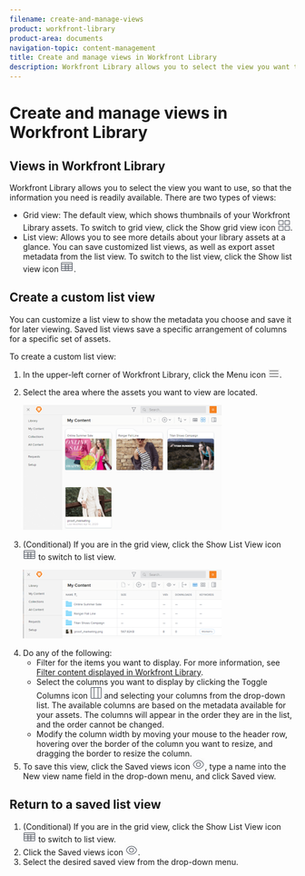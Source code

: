 ```yaml
---
filename: create-and-manage-views
product: workfront-library
product-area: documents
navigation-topic: content-management
title: Create and manage views in Workfront Library
description: Workfront Library allows you to select the view you want to use, so that the information you need is readily available. There are two types of views:
---
```


# Create and manage views in Workfront Library

## Views in Workfront Library

Workfront Library allows you to select the view you want to use, so that the information you need is readily available. There are two types of views:

<ul> 
 <li><span class="bold">Grid view</span><span class="bold">:</span> The default view, which shows thumbnails of your Workfront Library assets. To switch to grid view, click the <span class="bold">Show grid view</span> icon <img src="assets/grid-view-icon.png">.</li> 
 <li><span class="bold">List view</span><span class="bold">:</span> Allows you to see more details about your library assets at a glance. You can save customized list views, as well as export asset metadata from the list view. To switch to the list view, click the <span class="bold">Show list view</span> icon <img src="assets/list-view-icon.png">.</li> 
</ul>

## Create a custom list view

You can customize a list view to show the metadata you choose and save it for later viewing. Saved list views save a specific arrangement of columns for a specific set of assets.

To create a custom list view:

<ol> 
 <li value="1"> <p>In the upper-left corner of Workfront Library, click the <span class="bold">Menu</span> icon <img src="assets/library-menu-icon.png">.</p> </li> 
 <li value="2"> <p>Select the area where the assets you want to view are located.</p> <p> <img src="assets/grid-view-match-list-view-350x220.png" style="width: 350;height: 220;"> </p> </li> 
 <li value="3"> <p>(Conditional) If you are in the grid view, click the <span class="bold">Show List View</span> icon <img src="assets/list-view-icon.png"> to switch to list view.</p> <p> <img src="assets/list-view-350x121.png" style="width: 350;height: 121;"> </p> </li> 
 <li value="4">Do any of the following:
  <ul>
   <li>Filter for the items you want to display. For more information, see <a href="../../workfront-library/content-management/basics/filter-content-displayed.md" class="MCXref xref">Filter content displayed in Workfront Library</a>.</li>
   <li>Select the columns you want to display by clicking the <span class="bold">Toggle Columns</span> icon <img src="assets/columns-icon.png"> and selecting your columns from the drop-down list. The available columns are based on the metadata available for your assets. The columns will appear in the order they are in the list, and the order cannot be changed.</li>
   <li>Modify the column width by moving your mouse to the header row, hovering over the border of the column you want to resize, and dragging the border to resize the column.</li>
  </ul></li> 
 <li value="5">To save this view, click the <span class="bold">Saved views</span> icon <img src="assets/saved-views-icon.png">, type a name into the <span class="bold">New view name</span> field in the drop-down menu, and click <span class="bold">Saved view</span>.</li> 
</ol>

## Return to a saved list view

<ol> 
 <li value="1">(Conditional) If you are in the grid view, click the <span class="bold">Show List View</span> icon <img src="assets/list-view-icon.png"> to switch to list view.</li> 
 <li value="2">Click the <span class="bold">Saved views</span> icon <img src="assets/saved-views-icon.png">.</li> 
 <li value="3">Select the desired saved view from the drop-down menu.</li> 
</ol>

&nbsp;
